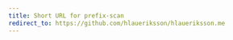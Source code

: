 ```yaml
---
title: Short URL for prefix-scan
redirect_to: https://github.com/hlaueriksson/hlaueriksson.me
---
```

